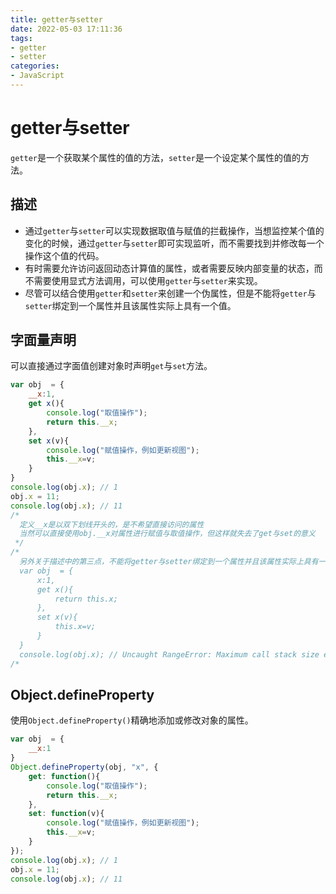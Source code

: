 ```yaml
---
title: getter与setter
date: 2022-05-03 17:11:36
tags:
- getter
- setter
categories: 
- JavaScript
---
```

# getter与setter

`getter`是一个获取某个属性的值的方法，`setter`是一个设定某个属性的值的方法。

## 描述

* 通过`getter`与`setter`可以实现数据取值与赋值的拦截操作，当想监控某个值的变化的时候，通过`getter`与`setter`即可实现监听，而不需要找到并修改每一个操作这个值的代码。
* 有时需要允许访问返回动态计算值的属性，或者需要反映内部变量的状态，而不需要使用显式方法调用，可以使用`getter`与`setter`来实现。
* 尽管可以结合使用`getter`和`setter`来创建一个伪属性，但是不能将`getter`与`setter`绑定到一个属性并且该属性实际上具有一个值。

## 字面量声明

可以直接通过字面值创建对象时声明`get`与`set`方法。

```javascript
var obj  = {
    __x:1,
    get x(){
        console.log("取值操作");
        return this.__x;
    },
    set x(v){
        console.log("赋值操作，例如更新视图");
        this.__x=v;
    }
}
console.log(obj.x); // 1
obj.x = 11;
console.log(obj.x); // 11
/*
  定义__x是以双下划线开头的，是不希望直接访问的属性
  当然可以直接使用obj.__x对属性进行赋值与取值操作，但这样就失去了get与set的意义
 */
/*
  另外关于描述中的第三点，不能将getter与setter绑定到一个属性并且该属性实际上具有一个值，否则会无限递归堆栈溢出产生异常
  var obj  = {
      x:1,
      get x(){
          return this.x;
      },
      set x(v){
          this.x=v;
      }
  }
  console.log(obj.x); // Uncaught RangeError: Maximum call stack size exceeded
/*
```

## Object.defineProperty

使用`Object.defineProperty()`精确地添加或修改对象的属性。

```javascript
var obj  = {
    __x:1
}
Object.defineProperty(obj, "x", {
    get: function(){
        console.log("取值操作");
        return this.__x;
    },
    set: function(v){
        console.log("赋值操作，例如更新视图");
        this.__x=v;
    }
});
console.log(obj.x); // 1
obj.x = 11;
console.log(obj.x); // 11
```

